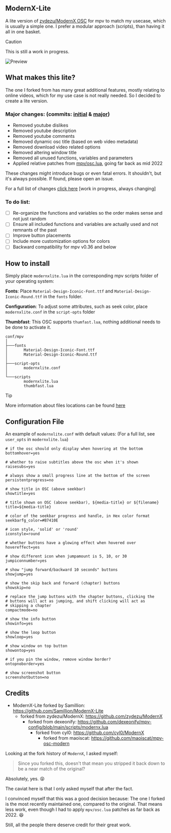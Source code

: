 ## ModernX-Lite
A lite version of [zydezu/ModernX OSC](https://github.com/zydezu/ModernX) for mpv to match my usecase, which is usually a simple one. I prefer a modular approach (scripts), than having it all in one basket.

> [!CAUTION]
> This is still a work in progress.

![Preview](https://github.com/user-attachments/assets/f43d4c34-2746-40f8-9068-3cbea538a0bd)

## What makes this lite?
The one I forked from has many great additional features, mostly relating to online videos, which for my use case is not really needed. So I decided to create a lite version.

### Major changes: (commits: [initial](https://github.com/Samillion/ModernX-Lite/commit/1fd04350069c20f0b1faa568e97c51b3e2907795) & [major](https://github.com/Samillion/ModernX-Lite/commit/9dbc3fe04914317df9a7e979ed756bb344ef3ed5))
- Removed youtube dislikes
- Removed youtube description
- Removed youtube comments
- Removed dynamic osc title (based on web video metadata)
- Removed download video related options
- Removed altering window title
- Removed all unused functions, variables and parameters
- Applied relative patches from [mpv/osc.lua](https://github.com/mpv-player/mpv/blob/master/player/lua/osc.lua), going far back as mid 2022

These changes might introduce bugs or even fatal errors. It shouldn't, but it's always possible. If found, please open an issue.

For a full list of changes [click here](https://github.com/Samillion/ModernX-Lite/commits/main/modernxlite.lua) [work in progress, always changing]

### To do list:
- [ ] Re-organize the functions and variables so the order makes sense and not just random
- [ ] Ensure all included functions and variables are actually used and not remnants of the past
- [ ] Improve button placements
- [ ] Include more customization options for colors
- [ ] Backward compatibility for mpv v0.36 and below

## How to install
Simply place `modernxlite.lua` in the corresponding mpv scripts folder of your operating system:

**Fonts**: Place `Material-Design-Iconic-Font.ttf` and `Material-Design-Iconic-Round.ttf` in the `fonts` folder.

**Configuration**: To adjust some attributes, such as seek color, place `modernxlite.conf` in the `script-opts` folder

**Thumbfast**: This OSC supports `thumfast.lua`, nothing additional needs to be done to activate it.

```
conf/mpv
│
├───fonts
│       Material-Design-Iconic-Font.ttf
│       Material-Design-Iconic-Round.ttf
│
├───script-opts
│       modernxlite.conf
│
└───scripts
        modernxlite.lua
        thumbfast.lua
```

> [!TIP]
> More information about files locations can be found  [here](https://mpv.io/manual/master/#files)

## Configuration File
An example of `modernxlite.conf` with default values: (For a full list, see `user_opts` in `modernxlite.lua`)

```properties
# if the osc should only display when hovering at the bottom
bottomhover=yes

# whether to raise subtitles above the osc when it's shown
raisesubs=yes

# always show a small progress line at the bottom of the screen
persistentprogress=no

# show title in OSC (above seekbar)
showtitle=yes

# title shown on OSC (above seekbar), ${media-title} or ${filename}
title=${media-title}

# color of the seekbar progress and handle, in Hex color format
seekbarfg_color=#B7410E

# icon style, 'solid' or 'round'
iconstyle=round

# whether buttons have a glowing effect when hovered over
hovereffect=yes

# show different icon when jumpamount is 5, 10, or 30
jumpiconnumber=yes

# show "jump forward/backward 10 seconds" buttons 
showjump=yes

# show the skip back and forward (chapter) buttons
showskip=no

# replace the jump buttons with the chapter buttons, clicking the
# buttons will act as jumping, and shift clicking will act as
# skipping a chapter
compactmode=no

# show the info button
showinfo=yes

# show the loop button
showloop=yes

# show window on top button
showontop=yes

# if you pin the window, remove window border?
ontopnoborder=yes

# show screenshot button
screenshotbutton=no
```

## Credits
- ModernX-Lite forked by Samillion: https://github.com/Samillion/ModernX-Lite
	- forked from zydezu/ModernX: https://github.com/zydezu/ModernX
		- forked from dexeonify: https://github.com/dexeonify/mpv-config/blob/main/scripts/modernx.lua
			- forked from cyl0: https://github.com/cyl0/ModernX
				- forked from maoiscat: https://github.com/maoiscat/mpv-osc-modern

Looking at the fork history of `ModernX`, I asked myself:
> Since you forked this, doesn't that mean you stripped it back down to be a near match of the original?

Absolutely, yes. :stuck_out_tongue_closed_eyes:

The caviat here is that I only asked myself that after the fact.

I convinced myself that this was a good decision because: The one I forked is the most recently maintained one, compared to the original. That means less work, even though I had to apply `mpv/osc.lua` patches as far back as 2022. :satisfied:

Still, all the people there deserve credit for their great work.
